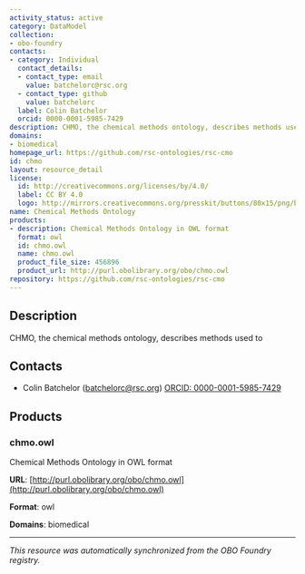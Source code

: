 ```yaml
---
activity_status: active
category: DataModel
collection:
- obo-foundry
contacts:
- category: Individual
  contact_details:
  - contact_type: email
    value: batchelorc@rsc.org
  - contact_type: github
    value: batchelorc
  label: Colin Batchelor
  orcid: 0000-0001-5985-7429
description: CHMO, the chemical methods ontology, describes methods used to
domains:
- biomedical
homepage_url: https://github.com/rsc-ontologies/rsc-cmo
id: chmo
layout: resource_detail
license:
  id: http://creativecommons.org/licenses/by/4.0/
  label: CC BY 4.0
  logo: http://mirrors.creativecommons.org/presskit/buttons/80x15/png/by.png
name: Chemical Methods Ontology
products:
- description: Chemical Methods Ontology in OWL format
  format: owl
  id: chmo.owl
  name: chmo.owl
  product_file_size: 456896
  product_url: http://purl.obolibrary.org/obo/chmo.owl
repository: https://github.com/rsc-ontologies/rsc-cmo
---
```

## Description

CHMO, the chemical methods ontology, describes methods used to

## Contacts

- Colin Batchelor (batchelorc@rsc.org) [ORCID: 0000-0001-5985-7429](https://orcid.org/0000-0001-5985-7429)

## Products

### chmo.owl

Chemical Methods Ontology in OWL format

**URL**: [http://purl.obolibrary.org/obo/chmo.owl](http://purl.obolibrary.org/obo/chmo.owl)

**Format**: owl

**Domains**: biomedical

---

*This resource was automatically synchronized from the OBO Foundry registry.*